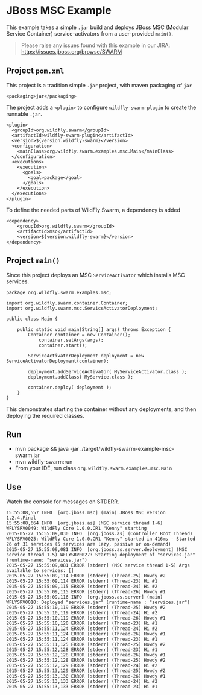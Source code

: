 # JBoss MSC Example

This example takes a simple `.jar` build and deploys JBoss MSC 
(Modular Service Container) service-activators from a user-provided `main()`.

> Please raise any issues found with this example in our JIRA:
> https://issues.jboss.org/browse/SWARM

## Project `pom.xml`

This project is a tradition simple `.jar` project, with maven packaging
of `jar`

    <packaging>jar</packaging>

The project adds a `<plugin>` to configure `wildfly-swarm-plugin` to
create the runnable `.jar`.

    <plugin>
      <groupId>org.wildfly.swarm</groupId>
      <artifactId>wildfly-swarm-plugin</artifactId>
      <version>${version.wildfly-swarm}</version>
      <configuration>
        <mainClass>org.wildfly.swarm.examples.msc.Main</mainClass>
      </configuration>
      <executions>
        <execution>
          <goals>
            <goal>package</goal>
          </goals>
        </execution>
      </executions>
    </plugin>

To define the needed parts of WildFly Swarm, a dependency is added

    <dependency>
        <groupId>org.wildfly.swarm</groupId>
        <artifactId>msc</artifactId>
        <version>${version.wildfly-swarm}</version>
    </dependency>

## Project `main()`

Since this project deploys an MSC `ServiceActivator` which installs
MSC services.

    package org.wildfly.swarm.examples.msc;

    import org.wildfly.swarm.container.Container;
    import org.wildfly.swarm.msc.ServiceActivatorDeployment;

    public class Main {

        public static void main(String[] args) throws Exception {
            Container container = new Container();
                container.setArgs(args);
                container.start();
    
            ServiceActivatorDeployment deployment = new ServiceActivatorDeployment(container);
    
            deployment.addServiceActivator( MyServiceActivator.class );
            deployment.addClass( MyService.class );
    
            container.deploy( deployment );
        }
    }


This demonstrates starting the container without any deployments,
and then deploying the required classes.  

## Run

* mvn package && java -jar ./target/wildfly-swarm-example-msc-swarm.jar
* mvn wildfly-swarm:run
* From your IDE, run class `org.wildfly.swarm.examples.msc.Main`

## Use

Watch the console for messages on STDERR.

    15:55:08,557 INFO  [org.jboss.msc] (main) JBoss MSC version 1.2.4.Final
    15:55:08,664 INFO  [org.jboss.as] (MSC service thread 1-6) WFLYSRV0049: WildFly Core 1.0.0.CR1 "Kenny" starting
    2015-05-27 15:55:09,030 INFO  [org.jboss.as] (Controller Boot Thread) WFLYSRV0025: WildFly Core 1.0.0.CR1 "Kenny" started in 416ms - Started 26 of 31 services (5 services are lazy, passive or on-demand)
    2015-05-27 15:55:09,081 INFO  [org.jboss.as.server.deployment] (MSC service thread 1-5) WFLYSRV0027: Starting deployment of "services.jar" (runtime-name: "services.jar")
    2015-05-27 15:55:09,081 ERROR [stderr] (MSC service thread 1-5) Args available to services: []
    2015-05-27 15:55:09,114 ERROR [stderr] (Thread-25) Howdy #2
    2015-05-27 15:55:09,114 ERROR [stderr] (Thread-23) Hi #1
    2015-05-27 15:55:09,115 ERROR [stderr] (Thread-24) Hi #2
    2015-05-27 15:55:09,115 ERROR [stderr] (Thread-26) Howdy #1
    2015-05-27 15:55:09,116 INFO  [org.jboss.as.server] (main) WFLYSRV0010: Deployed "services.jar" (runtime-name : "services.jar")
    2015-05-27 15:55:10,119 ERROR [stderr] (Thread-25) Howdy #2
    2015-05-27 15:55:10,119 ERROR [stderr] (Thread-24) Hi #2
    2015-05-27 15:55:10,119 ERROR [stderr] (Thread-26) Howdy #1
    2015-05-27 15:55:10,120 ERROR [stderr] (Thread-23) Hi #1
    2015-05-27 15:55:11,124 ERROR [stderr] (Thread-24) Hi #2
    2015-05-27 15:55:11,124 ERROR [stderr] (Thread-26) Howdy #1
    2015-05-27 15:55:11,124 ERROR [stderr] (Thread-23) Hi #1
    2015-05-27 15:55:11,125 ERROR [stderr] (Thread-25) Howdy #2
    2015-05-27 15:55:12,128 ERROR [stderr] (Thread-23) Hi #1
    2015-05-27 15:55:12,128 ERROR [stderr] (Thread-26) Howdy #1
    2015-05-27 15:55:12,128 ERROR [stderr] (Thread-25) Howdy #2
    2015-05-27 15:55:12,129 ERROR [stderr] (Thread-24) Hi #2
    2015-05-27 15:55:13,129 ERROR [stderr] (Thread-25) Howdy #2
    2015-05-27 15:55:13,130 ERROR [stderr] (Thread-26) Howdy #1
    2015-05-27 15:55:13,133 ERROR [stderr] (Thread-24) Hi #2
    2015-05-27 15:55:13,133 ERROR [stderr] (Thread-23) Hi #1
